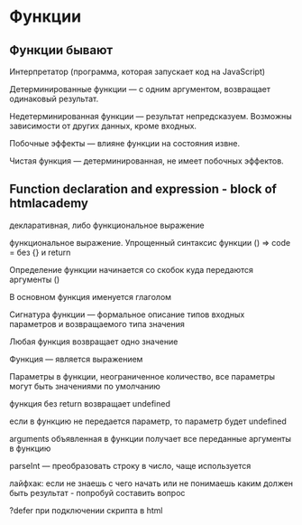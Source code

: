 # Функции

## Функции бывают

Интерпретатор (программа, которая запускает код на JavaScript)

Детерминированные функции — с одним аргументом, возвращает одинаковый результат.

Недетерминированная функции — результат непредсказуем. Возможны зависимости от других данных, кроме входных.

Побочные эффекты — влияне функции на состояния извне.

Чистая функция — детерминированная, не имеет побочных эффектов.

## Function declaration and expression - block of htmlacademy

декларативная, либо функциональное выражение

функциональное выражение. Упрощенный синтаксис функции () => code = без {} и return

Определение функции начинается со скобок куда передаются аргументы ()

В основном функция именуется глаголом

Сигнатура функции — формальное описание типов входных параметров и возвращаемого типа значения

Любая функция возвращает одно значение

Функция — является выражением

Параметры в функции, неограниченное количество, все параметры могут быть значениями по умолчанию

функция без return возвращает undefined

если в функцию не передается параметр, то параметр будет undefined

arguments объявленная в функции получает все переданные аргументы в функцию

parseInt — преобразовать строку в число, чаще используется

лайфхак: если не знаешь с чего начать или не понимаешь каким должен быть результат - попробуй составить вопрос

?defer при подключении скрипта в html